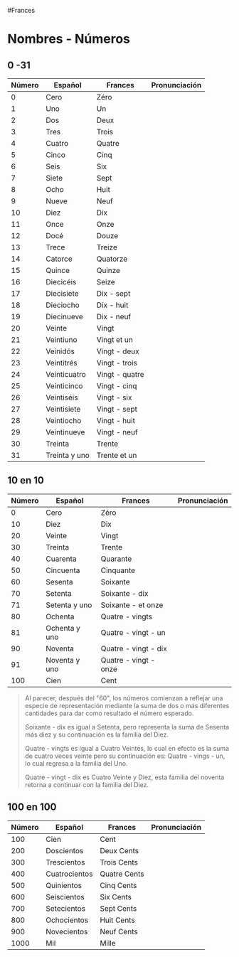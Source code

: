 #Frances 

# Nombres - Números

## 0 -31

| Número | Español       | Frances        | Pronunciación |
| ------ | ------------- | -------------- | ------------- |
| 0      | Cero          | Zéro           |               |
| 1      | Uno           | Un             |               |
| 2      | Dos           | Deux           |               |
| 3      | Tres          | Trois          |               |
| 4      | Cuatro        | Quatre         |               |
| 5      | Cinco         | Cinq           |               |
| 6      | Seis          | Six            |               |
| 7      | Siete         | Sept           |               |
| 8      | Ocho          | Huit           |               |
| 9      | Nueve         | Neuf           |               |
| 10     | Diez          | Dix            |               |
| 11     | Once          | Onze           |               |
| 12     | Docé          | Douze          |               |
| 13     | Trece         | Treize         |               |
| 14     | Catorce       | Quatorze       |               |
| 15     | Quince        | Quinze         |               |
| 16     | Diecicéis     | Seize          |               |
| 17     | Diecisiete    | Dix - sept     |               |
| 18     | Dieciocho     | Dix - huit     |               |
| 19     | Diecinueve    | Dix - neuf     |               |
| 20     | Veinte        | Vingt          |               |
| 21     | Veintiuno     | Vingt et un    |               |
| 22     | Veinidós      | Vingt - deux   |               |
| 23     | Veintitrés    | Vingt - trois  |               |
| 24     | Veinticuatro  | Vingt - quatre |               |
| 25     | Veinticinco   | Vingt - cinq   |               |
| 26     | Veintiséis    | Vingt - six    |               |
| 27     | Veintisiete   | Vingt - sept   |               |
| 28     | Veintiocho    | Vingt - huit   |               |
| 29     | Veintinueve   | Vingt - neuf   |               |
| 30     | Treinta       | Trente         |               |
| 31     | Treinta y uno | Trente et un   |               |

## 10 en 10

| Número | Español       | Frances               | Pronunciación |
| ------ | ------------- | --------------------- | ------------- |
| 0      | Cero          | Zéro                  |               |
| 10     | Diez          | Dix                   |               |
| 20     | Veinte        | Vingt                 |               |
| 30     | Treinta       | Trente                |               |
| 40     | Cuarenta      | Quarante              |               |
| 50     | Cincuenta     | Cinquante             |               |
| 60     | Sesenta       | Soixante              |               |
| 70     | Setenta       | Soixante - dix        |               |
| 71     | Setenta y uno | Soixante - et onze    |               |
| 80     | Ochenta       | Quatre - vingts       |               |
| 81     | Ochenta y uno | Quatre - vingt - un   |               |
| 90     | Noventa       | Quatre - vingt - dix  |               |
| 91     | Noventa y uno | Quatre - vingt - onze |               |
| 100    | Cien          | Cent                  |               |



> Al parecer, después del "60", los números comienzan a reflejar una especie de representación mediante la suma de dos o más diferentes cantidades para dar como resultado el número esperado.
> 
> Soixante - dix es igual a Setenta, pero representa la suma de Sesenta más diez y su continuación es la familia del Diez.
> 
> Quatre - vingts es igual a Cuatro Veintes, lo cual en efecto es la suma de cuatro veces veinte pero su continuación es: Quatre - vings - un, lo cual regresa a la familia del Uno.
> 
> Quatre - vingt - dix es Cuatro Veinte y Diez, esta familia del noventa retorna a continuar con la familia del Diez.


## 100 en 100

| Número | Español       | Frances      | Pronunciación |
| ------ | ------------- | ------------ | ------------- |
| 100    | Cien          | Cent         |               |
| 200    | Doscientos    | Deux Cents   |               |
| 300    | Trescientos   | Trois Cents  |               |
| 400    | Cuatrocientos | Quatre Cents |               |
| 500    | Quinientos    | Cinq Cents   |               |
| 600    | Seiscientos   | Six Cents    |               |
| 700    | Setecientos   | Sept Cents   |               |
| 800    | Ochocientos   | Huit Cents   |               |
| 900    | Novecientos   | Neuf Cents   |               |
| 1000   | Mil           | Mille        |               |
